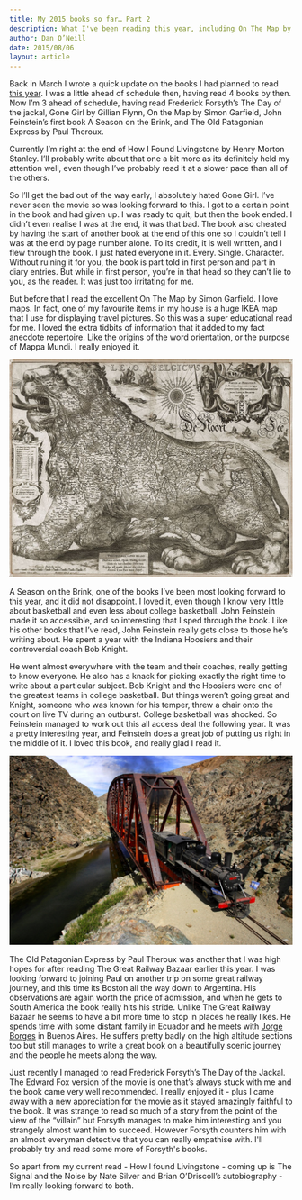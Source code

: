```yaml
---
title: My 2015 books so far… Part 2
description: What I've been reading this year, including On The Map by SImon Garfield and Gone Girl
author: Dan O’Neill
date: 2015/08/06
layout: article
---
```


Back in March I wrote a quick update on the books I had planned to read [this year](http://wordsandmagic.com/2015/01/05/2015-reading-list/). I was a little ahead of schedule then, having read 4 books by then. Now I’m 3 ahead of schedule, having read Frederick Forsyth’s The Day of the jackal, Gone Girl by Gillian Flynn, On the Map by Simon Garfield, John Feinstein’s first book A Season on the Brink, and The Old Patagonian Express by Paul Theroux. 

Currently I’m right at the end of How I Found Livingstone by Henry Morton Stanley. I’ll probably write about that one a bit more as its definitely held my attention well, even though I’ve probably read it at a slower pace than all of the others. 

So I’ll get the bad out of the way early, I absolutely hated Gone Girl. I’ve never seen the movie so was looking forward to this. I got to a certain point in the book and had given up. I was ready to quit, but then the book ended. I didn’t even realise I was at the end, it was that bad. The book also cheated by having the start of another book at the end of this one so I couldn’t tell I was at the end by page number alone. To its credit, it is well written, and I flew through the book. I just hated everyone in it. Every. Single. Character. Without ruining it for you, the book is part told in first person and part in diary entries. But while in first person, you’re in that head so they can’t lie to you, as the reader. It was just too irritating for me.

But before that I read the excellent On The Map by Simon Garfield. I love maps. In fact, one of my favourite items in my house is a huge IKEA map that I use for displaying travel pictures. So this was a super educational read for me. I loved the extra tidbits of information that it added to my fact anecdote repertoire. Like the origins of the word orientation, or the purpose of Mappa Mundi. I really enjoyed it.

![Leo Belgicus - map of the Low Countries (1611)](/images/1170px-Leo_Belgicus.jpg)

A Season on the Brink, one of the books I’ve been most looking forward to this year, and it did not disappoint. I loved it, even though I know very little about basketball and even less about college basketball. John Feinstein made it so accessible, and so interesting that I sped through the book. Like his other books that I’ve read, John Feinstein really gets close to those he’s writing about. He spent a year with the Indiana Hoosiers and their controversial coach Bob Knight. 

He went almost everywhere with the team and their coaches, really getting to know everyone. He also has a knack for picking exactly the right time to write about a particular subject. Bob Knight and the Hoosiers were one of the greatest teams in college basketball. But things weren’t going great and Knight, someone who was known for his temper, threw a chair onto the court on live TV during an outburst. College basketball was shocked. So Feinstein managed to work out this all access deal the following year. It was a pretty interesting year, and Feinstein does a great job of putting us right in the middle of it. I loved this book, and really glad I read it.

![Trochita by Juan Macri on wikipedia.org](/images/Trochita_puente_sobre_Rio_Chico.JPG)

The Old Patagonian Express by Paul Theroux was another that I was high hopes for after reading The Great Railway Bazaar earlier this year. I was looking forward to joining Paul on another trip on some great railway journey, and this time its Boston all the way down to Argentina. His observations are again worth the price of admission, and when he gets to South America the book really hits his stride. Unlike The Great Railway Bazaar  he seems to have a bit more time to stop in places he really likes. He spends time with some distant family in Ecuador and he meets with [Jorge Borges](https://en.wikipedia.org/wiki/Jorge_Luis_Borges) in Buenos Aires. He suffers pretty badly on the high altitude sections too but still manages to write a great book on a beautifully scenic journey and the people he meets along the way.

Just recently I managed to read Frederick Forsyth’s The Day of the Jackal. The Edward Fox version of the movie is one that’s always stuck with me and the book came very well recommended. I really enjoyed it - plus I came away with a new appreciation for the movie as it stayed amazingly faithful to the book. It was strange to read so much of a story from the point of the view of the “villain” but Forsyth manages to make him interesting and you strangely almost want him to succeed. However Forsyth counters him with an almost everyman detective that you can really empathise with. I'll probably try and read some more of Forsyth's books. 

So apart from my current read - How I found Livingstone - coming up is The Signal and the Noise by Nate Silver and Brian O’Driscoll’s autobiography - I’m really looking forward to both. 